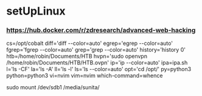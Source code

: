 # setUpLinux

### https://hub.docker.com/r/zdresearch/advanced-web-hacking

cs=/opt/cobalt
diff='diff --color=auto'
egrep='egrep --color=auto'
fgrep='fgrep --color=auto'
grep='grep --color=auto'
history='history 0'
htb=/home/robin/Documents/HTB
hvpn='sudo openvpn /home/robin/Documents/HTB/HTB.ovpn'
ip='ip --color=auto'
ipa=ipa.sh
l='ls -CF'
la='ls -A'
ll='ls -l'
ls='ls --color=auto'
opt='cd /opt/'
py=python3
python=python3
vi=nvim
vim=nvim
which-command=whence

sudo mount /dev/sdb1 /media/sunita/
